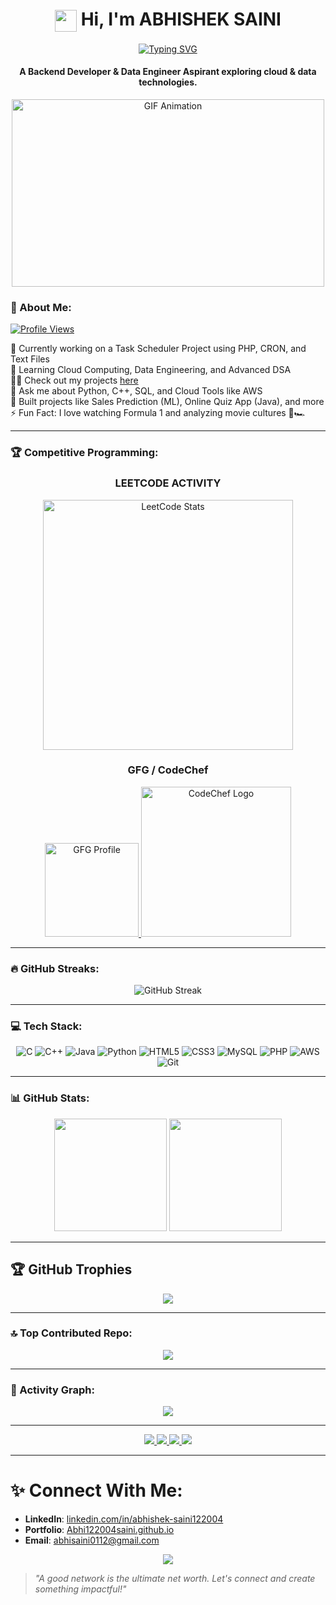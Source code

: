 <h1 align="center">
  <img src="https://media.giphy.com/media/hvRJCLFzcasrR4ia7z/giphy.gif" width="35" style="vertical-align:middle;"/>
  Hi, I'm <strong>ABHISHEK SAINI</strong>
</h1>

<p align="center">
  <a href="https://git.io/typing-svg">
    <img src="https://readme-typing-svg.demolab.com?font=Rowdies&weight=700&size=27&pause=1000&color=ADD8E6&center=true&vCenter=true&width=435&lines=Cloud+Enthusiast+%E2%98%81%EF%B8%8F;Backend+Developer+%F0%9F%92%BB;CSE+Undergrad+%F0%9F%93%9D%EF%B8%8F" alt="Typing SVG" />
  </a>
</p>

<h4 align="center">A Backend Developer & Data Engineer Aspirant exploring cloud & data technologies.</h4>
<div align="center">
  <img src="https://user-images.githubusercontent.com/74038190/225813708-98b745f2-7d22-48cf-9150-083f1b00d6c9.gif" width="500" height="300" alt="GIF Animation"/>
</div>

### 💫 About Me:
<a href="#">
  <img alt="Profile Views" src="https://komarev.com/ghpvc/?username=Abhi122004saini&color=blue" />
</a>

🔭 Currently working on a Task Scheduler Project using PHP, CRON, and Text Files  
🌱 Learning Cloud Computing, Data Engineering, and Advanced DSA  
👨‍💻 Check out my projects [here](https://github.com/Abhi122004saini)  
💬 Ask me about Python, C++, SQL, and Cloud Tools like AWS  
📄 Built projects like Sales Prediction (ML), Online Quiz App (Java), and more  
⚡ Fun Fact: I love watching Formula 1 and analyzing movie cultures 🎥🏎️  

---

### 🏆 Competitive Programming:

<h3 align="center">LEETCODE ACTIVITY</h3>
<p align="center">
  <img src="https://leetcard.jacoblin.cool/Abhi122004saini?theme=dark&ext=activity" width="400px" alt="LeetCode Stats" />
</p>

<h3 align="center">GFG / CodeChef</h3>
<p align="center">
  <a href="https://www.geeksforgeeks.org/" target="_blank">
    <img src="https://media.geeksforgeeks.org/gfg-gg-logo.svg" width="150px" alt="GFG Profile" />
  </a>
  <a href="https://www.codechef.com/" target="_blank">
    <img src="https://cdn.codechef.com/images/cc-logo.svg" width="240px" alt="CodeChef Logo" />
  </a>
</p>

---

### 🔥 GitHub Streaks:
<div align="center">
  <img src="https://streak-stats.vercel.app/?user=Abhi122004saini&theme=radical&hide_border=true" alt="GitHub Streak" />
</div>

---

### 💻 Tech Stack:
<div align="center">

![C](https://img.shields.io/badge/c-%2300599C.svg?style=for-the-badge&logo=c&logoColor=white)
![C++](https://img.shields.io/badge/c++-%2300599C.svg?style=for-the-badge&logo=c%2B%2B&logoColor=white)
![Java](https://img.shields.io/badge/java-%23ED8B00.svg?style=for-the-badge&logo=java&logoColor=white)
![Python](https://img.shields.io/badge/python-3670A0?style=for-the-badge&logo=python&logoColor=ffdd54)
![HTML5](https://img.shields.io/badge/html5-%23E34F26.svg?style=for-the-badge&logo=html5&logoColor=white)
![CSS3](https://img.shields.io/badge/css3-%231572B6.svg?style=for-the-badge&logo=css3&logoColor=white)
![MySQL](https://img.shields.io/badge/mysql-%2300f.svg?style=for-the-badge&logo=mysql&logoColor=white)
![PHP](https://img.shields.io/badge/php-%23777BB4.svg?style=for-the-badge&logo=php&logoColor=white)
![AWS](https://img.shields.io/badge/AWS-%23FF9900.svg?style=for-the-badge&logo=amazon-aws&logoColor=white)
![Git](https://img.shields.io/badge/git-%23F05033.svg?style=for-the-badge&logo=git&logoColor=white)

</div>

---

### 📊 GitHub Stats:
<p align="center">
  <img src="https://github-readme-stats.vercel.app/api?username=Abhi122004saini&theme=dracula&hide_border=false&include_all_commits=true&count_private=true" height="180"/>
  <img src="https://github-readme-stats.vercel.app/api/top-langs/?username=Abhi122004saini&theme=dracula&hide_border=false&include_all_commits=true&count_private=true&layout=compact" height="180"/>
</p>

---

## 🏆 GitHub Trophies
<p align="center">
  <img src="https://github-profile-trophy.vercel.app/?username=Abhi122004saini&theme=gruvbox&no-frame=false&no-bg=false&margin-w=0" />
</p>

---

### 🔝 Top Contributed Repo:
<div align="center">
  <img src="https://github-contributor-stats.vercel.app/api?username=Abhi122004saini&limit=5&theme=dracula&combine_all_yearly_contributions=true"/>
</div>

---

### 🌟 Activity Graph:
<p align="center">
  <img src="https://github-readme-activity-graph.vercel.app/graph?username=Abhi122004saini&theme=github-light" />
</p>

---

<div align="center">

<a href="https://www.linkedin.com/in/abhishek-saini122004/" target="_blank">
  <img src="https://img.shields.io/badge/LinkedIn-%230A66C2.svg?style=for-the-badge&logo=linkedin&logoColor=white" />
</a>

<a href="mailto:abhisaini0112@gmail.com" target="_blank">
  <img src="https://img.shields.io/badge/Gmail-D14836?style=for-the-badge&logo=gmail&logoColor=white" />
</a>

<a href="https://leetcode.com/Abhi122004saini/" target="_blank">
  <img src="https://img.shields.io/badge/LeetCode-%23FFA116.svg?style=for-the-badge&logo=leetcode&logoColor=white" />
</a>

<a href="https://Abhi122004saini.github.io/" target="_blank">
  <img src="https://img.shields.io/badge/Portfolio-%23000000.svg?style=for-the-badge&logo=vercel&logoColor=white" />
</a>

</div>

---

# ✨ Connect With Me:

- **LinkedIn**: [linkedin.com/in/abhishek-saini122004](https://www.linkedin.com/in/abhishek-saini122004)
- **Portfolio**: [Abhi122004saini.github.io](https://Abhi122004saini.github.io)
- **Email**: abhisaini0112@gmail.com

<div align="center">
  <img src="https://quotes-github-readme.vercel.app/api?type=horizontal&theme=gruvbox" />
</div>

> *"A good network is the ultimate net worth. Let's connect and create something impactful!"*
